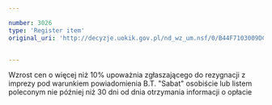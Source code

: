 ```yaml
---

number: 3026
type: 'Register item'
original_uri: 'http://decyzje.uokik.gov.pl/nd_wz_um.nsf/0/B44F7103009DC4B1C12579DD0031EBA5?OpenDocument'


---
```


Wzrost cen o więcej niż 10% upoważnia zgłaszającego do rezygnacji z imprezy pod warunkiem powiadomienia B.T. "Sabat" osobiście lub listem poleconym nie później niż 30 dni od dnia otrzymania informacji o opłacie
